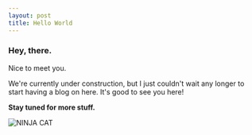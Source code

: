 ```yaml
---
layout: post
title: Hello World
---
```


### Hey, there.

Nice to meet you.

We're currently under construction, but I just couldn't wait any longer to start having a blog on here. It's good to see you here!

**Stay tuned for more stuff.**

![NINJA CAT](http://farm4.staticflickr.com/3763/10802994273_cb67fdfdc3_o.jpg)
